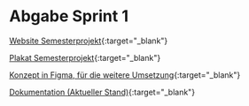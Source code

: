 # Abgabe Sprint 1

[Website Semesterprojekt](index.html){:target="_blank"}

[Plakat Semesterprojekt](norelease/radiohead_plakat.jpeg){:target="_blank"}

[Konzept in Figma, für die weitere Umsetzung](https://www.figma.com/proto/Jf3XwwHms7cNMmfXE3pFYC/kiweb-radioheaed?type=design&node-id=15-2&t=LuxFAy5mCFoXrwBJ-1&scaling=scale-down-width&starting-point-node-id=15%3A2){:target="_blank"}

[Dokumentation (Aktueller Stand)](../dokumentation/dokumentation){:target="_blank"}